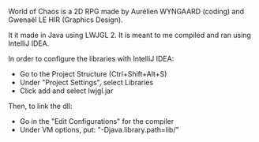 World of Chaos is a 2D RPG made by Aurélien WYNGAARD (coding) and Gwenaël LE HIR (Graphics Design).

It it made in Java using LWJGL 2.
It is meant to me compiled and ran using IntelliJ IDEA.

In order to configure the libraries with IntelliJ IDEA:
- Go to the Project Structure (Ctrl+Shift+Alt+S)
- Under "Project Settings", select Libraries
- Click add and select lwjgl.jar

Then, to link the dll:
- Go in the "Edit Configurations" for the compiler
- Under VM options, put: "-Djava.library.path=lib/"

